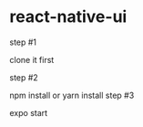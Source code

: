 # react-native-ui
step #1

clone it  first

step #2

npm install   or  yarn  install
step #3

expo  start

